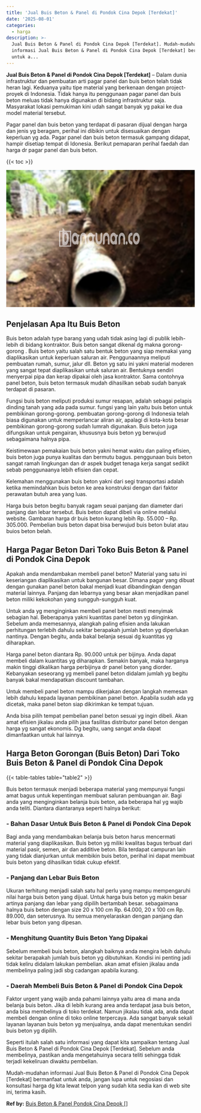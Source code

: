 ```yaml
---
title: 'Jual Buis Beton & Panel di Pondok Cina Depok [Terdekat]'
date: '2025-08-01'
categories:
  - harga
description: >-
  Jual Buis Beton & Panel di Pondok Cina Depok [Terdekat]. Mudah-mudahan
  informasi Jual Buis Beton & Panel di Pondok Cina Depok [Terdekat] bermanfaat
  untuk a...
---
```


**Jual Buis Beton & Panel di Pondok Cina Depok \[Terdekat\]** – Dalam dunia infrastruktur dan pembuatan arti pagar panel dan buis beton telah tidak heran lagi. Keduanya yaitu tipe material yang berkenaan dengan project-proyek di Indonesia. Tidak hanya itu penggunaan pagar panel dan buis beton meluas tidak hanya digunakan di bidang infrastruktur saja. Masyarakat lokasi pemukiman kini udah sangat banyak yg pakai ke dua model material tersebut.

Pagar panel dan buis beton yang terdapat di pasaran dijual dengan harga dan jenis yg beragam, perihal ini dibikin untuk disesuaikan dengan keperluan yg ada. Pagar panel dan buis beton termasuk gampang didapat, hampir disetiap tempat di Idonesia. Berikut pemaparan perihal faedah dan harga dr pagar panel dan buis beton.

{{< toc >}}

![Jual Buis Beton & Panel di Pondok Cina Depok [Terdekat]](/images/jual-panel-buis-beton-murah-14.png)

## Penjelasan Apa Itu Buis Beton

Buis beton adalah type barang yang udah tidak asing lagi di publik lebih-lebih di bidang kontraktor. Buis beton sangat dikenal dg makna gorong-gorong . Buis beton yaitu salah satu bentuk beton yang siap memakai yang diaplikasikan untuk keperluan saluran air. Penggunaannya meliputi pembuatan rumah, sumur, jalur dll. Beton yg satu ini yakni material moderen yang sangat tepat diaplikasikan untuk saluran air. Bentuknya sendiri menyerpai pipa dan kerap dipakai oleh jasa kontraktor. Sama contohnya panel beton, buis beton termasuk mudah dihasilkan sebab sudah banyak terdapat di pasaran.

Fungsi buis beton meliputi produksi sumur resapan, adalah sebagai pelapis dinding tanah yang ada pada sumur. fungsi yang lain yaitu buis beton untuk pembikinan gorong-gorong. pembuatan gorong-gorong di Indonesia telah biasa digunakan untuk memperlancar aliran air, apalagi di kota-kota besar pembikinan gorong-gorong sudah lumrah digunakan. Buis beton juga difungsikan untuk pengairan, khususnya buis beton yg berwujud sebagaimana halnya pipa.

Keistimewaan pemakaian buis beton yakni hemat waktu dan paling efisien, buis beton juga punya kualitas dan bermutu bagus. penggunaan buis beton sangat ramah lingkungan dan dr aspek budget tenaga kerja sangat sedikit sebab penggunaanya lebih efisien dan cepat.

Kelemahan menggunakan buis beton yakni dari segi transportasi adalah ketika memindahkan buis beton ke area konstruksi dengan dari faktor perawatan butuh area yang luas.

Harga buis beton begitu banyak ragam seuai panjang dan diameter dari panjang dan lebar tersebut. Buis beton dapat dibeli via online melalui website. Gambaran harga dr buis beton kurang lebih Rp. 55.000 – Rp. 305.000. Pembelian buis beton dapat bisa berwujud buis beton bulat atau buios beton belah.

## Harga Pagar Beton Dari Toko Buis Beton & Panel di Pondok Cina Depok

Apakah anda mendambakan membeli panel beton? Material yang satu ini keseriangan diaplikasikan untuk bangunan besar. Dimana pagar yang dibuat dengan gunakan panel beton bakal menjadi kuat dibandingkan dengan material lainnya. Panjang dan lebarnya yang besar akan menjadikan panel beton miliki kekokohan yang sungguh-sungguh kuat.

Untuk anda yg menginginkan membeli panel beton mesti menyimak sebagian hal. Beberapanya yakni kuantitas panel beton yg diinginkan. Sebelum anda memesannya, alangkah paling efisien anda lakukan perhitungan terlebih dahulu sekitar berapakah jumlah beton yg diperlukan nantinya. Dengan begitu, anda bakal belanja sesuai dg kuantitas yg diharapkan.

Harga panel beton diantara Rp. 90.000 untuk per bijinya. Anda dapat membeli dalam kuantitas yg diharapkan. Semakin banyak, maka harganya makin tinggi dikalikan harga perbijinya dr panel beton yang diorder. Kebanyakan seseorang yg membeli panel beton didalam jumlah yg begitu banyak bakal mendapatkan discount tambahan.

Untuk membeli panel beton mampu dikerjakan dengan langkah memesan lebih dahulu kepada layanan pembikinan panel beton. Apabila sudah ada yg dicetak, maka panel beton siap dikirimkan ke tempat tujuan.

Anda bisa pilih tempat pembelian panel beton sesuai yg ingin dibeli. Akan amat efisien jikalau anda pilih jasa fasilitas distributor panel beton dengan harga yg sangat ekonomis. Dg begitu, uang sangat anda dapat dimanfaatkan untuk hal lainnya.

## Harga Beton Gorongan (Buis Beton) Dari Toko Buis Beton & Panel di Pondok Cina Depok

{{< table-tables table="table2" >}}

Buis beton termasuk menjadi beberapa material yang mempunyai fungsi amat bagus untuk kepentingan membuat saluran pembuangan air. Bagi anda yang menginginkan belanja buis beton, ada beberapa hal yg wajib anda teliti. Diantara diantaranya seperti halnya berikut:

### \- Bahan Dasar Untuk Buis Beton & Panel di Pondok Cina Depok

Bagi anda yang mendambakan belanja buis beton harus mencermati material yang diaplikasikan. Buis beton yg miliki kwalitas bagus terbuat dari material pasir, semen, air dan additive beton. Bila terdapat campuran lain yang tidak dianjurkan untuk membikin buis beton, perihal ini dapat membuat buis beton yang dihasilkan tidak cukup efektif.

### \- Panjang dan Lebar Buis Beton

Ukuran terhitung menjadi salah satu hal perlu yang mampu mempengaruhi nilai harga buis beton yang dijual. Untuk harga buis beton yg makin besar artinya panjang dan lebar yang dipilih bertambah besar. sebagaimana halnya buis beton dengan size 20 x 100 cm Rp. 64.000, 20 x 100 cm Rp. 89.000, dan seterusnya. Itu semua menyelaraskan dengan panjang dan lebar buis beton yang dipesan.

### \- Menghitung Quantity Buis Beton Yang Dipakai

Sebelum membeli buis beton, alangkah baiknya anda mengira lebih dahulu sekitar berapakah jumlah buis beton yg dibutuhkan. Kondisi ini penting jadi tidak keliru didalam lakukan pembelian. akan amat efisien jikalau anda membelinya paling jadi sbg cadangan apabila kurang.

### \- Daerah Membeli Buis Beton & Panel di Pondok Cina Depok

Faktor urgent yang wajib anda pahami lainnya yaitu area di mana anda belanja buis beton. Jika di lebih kurang area anda terdapat jasa buis beton, anda bisa membelinya di toko terdekat. Namun jikalau tidak ada, anda dapat membeli dengan online di toko online terpercaya. Ada sangat banyak sekali layanan layanan buis beton yg menjualnya, anda dapat menentukan sendiri buis beton yg dipilih.

Seperti itulah salah satu informasi yang dapat kita sampaikan tentang Jual Buis Beton & Panel di Pondok Cina Depok \[Terdekat\]. Sebelum anda membelinya, pastikan anda mengetahuinya secara teliti sehingga tidak terjadi kekeliruan diwaktu pembelian.

Mudah-mudahan informasi Jual Buis Beton & Panel di Pondok Cina Depok \[Terdekat\] bermanfaat untuk anda, jangan lupa untuk negosiasi dan konsultasi harga dg kita lewat telpon yang sudah kita sedia kan di web site ini, terima kasih.

**Ref by:** [Buis Beton & Panel Pondok Cina Depok []](https://id.wikipedia.org/wiki/Buis)
